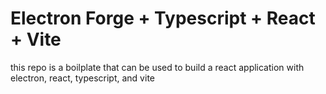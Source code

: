 # Electron Forge + Typescript + React + Vite

this repo is a boilplate that can be used to build a react application with electron, react, typescript, and vite
